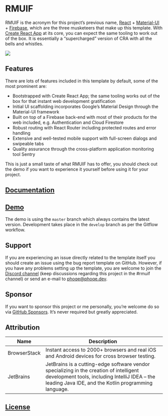 # RMUIF

RMUIF is the acronym for this project’s previous name, [React](https://reactjs.org) + [Material-UI](https://material-ui.com) + [Firebase](https://firebase.google.com), which are the three musketeers that make up this template. With [Create React App](https://create-react-app.dev) at its core, you can expect the same tooling to work out of the box. It is essentially a “supercharged” version of CRA with all the bells and whistles.

<img src="https://user-images.githubusercontent.com/7033377/73071460-13c58000-3eb3-11ea-9ed2-f5d9b5e8fc5b.png">

## Features

There are lots of features included in this template by default, some of the most prominent are:

- Bootstrapped with Create React App; the same tooling works out of the box for that instant web development gratification
- Initial UI scaffolding incorporates Google’s Material Design through the Material-UI framework
- Built on top of a Firebase back-end with most of their products for the web included, e.g. Authentication and Cloud Firestore
- Robust routing with React Router including protected routes and error handling
- Extensive and well-tested mobile support with full-screen dialogs and swipeable tabs
- Quality assurance through the cross-platform application monitoring tool Sentry

This is just a small taste of what RMUIF has to offer, you should check out the demo if you want to experience it yourself before using it for your project.

## [Documentation](https://docs.rmuif.com)

## [Demo](https://demo.rmuif.com)

The demo is using the `master` branch which always contains the latest version. Development takes place in the `develop` branch as per the Gitflow workflow.

## Support

If you are experiencing an issue directly related to the template itself you should create an issue using the bug report template on GitHub. However, if you have any problems setting up the template, you are welcome to join the [Discord channel](https://discord.gg/PdRYuHW) (keep discussions regarding this project in the #rmuif channel) or send an e-mail to [phoqe@phoqe.dev](mailto:phoqe@phoqe.dev).

## Sponsor

If you want to sponsor this project or me personally, you’re welcome do so via [GitHub Sponsors](https://github.com/sponsors/phoqe). It’s never required but greatly appreciated.

## Attribution

| Name         | Description                                                                                                                                                                                     |
| ------------ | ----------------------------------------------------------------------------------------------------------------------------------------------------------------------------------------------- |
| BrowserStack | Instant access to 2000+ browsers and real iOS and Android devices for cross browser testing.                                                                                                    |
| JetBrains    | JetBrains is a cutting-edge software vendor specializing in the creation of intelligent development tools, including IntelliJ IDEA – the leading Java IDE, and the Kotlin programming language. |

## [License](https://github.com/phoqe/react-material-ui-firebase/blob/master/LICENSE.md)
